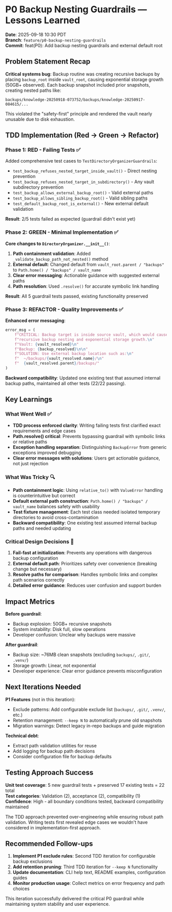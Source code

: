 # P0 Backup Nesting Guardrails — Lessons Learned

**Date**: 2025-09-18 10:30 PDT  
**Branch**: `feature/p0-backup-nesting-guardrails`  
**Commit**: feat(P0): Add backup nesting guardrails and external default root  

## Problem Statement Recap

**Critical systems bug**: Backup routine was creating recursive backups by placing `backup_root` inside `vault_root`, causing exponential storage growth (50GB+ observed). Each backup snapshot included prior snapshots, creating nested paths like:

```
backups/knowledge-20250918-073752/backups/knowledge-20250917-084615/...
```

This violated the "safety-first" principle and rendered the vault nearly unusable due to disk exhaustion.

## TDD Implementation (Red → Green → Refactor)

### Phase 1: RED - Failing Tests ✅

Added comprehensive test cases to `TestDirectoryOrganizerGuardrails`:
- `test_backup_refuses_nested_target_inside_vault()` - Direct nesting prevention
- `test_backup_refuses_nested_target_in_subdirectory()` - Any vault subdirectory prevention  
- `test_backup_allows_external_backup_root()` - Valid external paths
- `test_backup_allows_sibling_backup_root()` - Valid sibling paths
- `test_default_backup_root_is_external()` - New external default validation

**Result**: 2/5 tests failed as expected (guardrail didn't exist yet)

### Phase 2: GREEN - Minimal Implementation ✅

**Core changes to `DirectoryOrganizer.__init__()`**:
1. **Path containment validation**: Added `_validate_backup_path_not_nested()` method
2. **External default**: Changed default from `vault_root.parent / "backups"` to `Path.home() / "backups" / vault_name`  
3. **Clear error messaging**: Actionable guidance with suggested external paths
4. **Path resolution**: Used `.resolve()` for accurate symbolic link handling

**Result**: All 5 guardrail tests passed, existing functionality preserved

### Phase 3: REFACTOR - Quality Improvements ✅

**Enhanced error messaging**:
```python
error_msg = (
    f"CRITICAL: Backup target is inside source vault, which would cause "
    f"recursive backup nesting and exponential storage growth.\n"
    f"Vault: {vault_resolved}\n"
    f"Backup: {backup_resolved}\n\n"
    f"SOLUTION: Use external backup location such as:\n"
    f"  ~/backups/{vault_resolved.name}/\n"
    f"  {vault_resolved.parent}/backups/"
)
```

**Backward compatibility**: Updated one existing test that assumed internal backup paths, maintained all other tests (22/22 passing).

## Key Learnings

### What Went Well ✅
- **TDD process enforced clarity**: Writing failing tests first clarified exact requirements and edge cases
- **Path.resolve() critical**: Prevents bypassing guardrail with symbolic links or relative paths  
- **Exception handling separation**: Distinguishing `BackupError` from generic exceptions improved debugging
- **Clear error messages with solutions**: Users get actionable guidance, not just rejection

### What Was Tricky 🔍
- **Path containment logic**: Using `relative_to()` with `ValueError` handling is counterintuitive but correct
- **Default external path construction**: `Path.home() / "backups" / vault_name` balances safety with usability
- **Test fixture management**: Each test class needed isolated temporary directories to avoid cross-contamination
- **Backward compatibility**: One existing test assumed internal backup paths and needed updating

### Critical Design Decisions 🎯
1. **Fail-fast at initialization**: Prevents any operations with dangerous backup configuration
2. **External default path**: Prioritizes safety over convenience (breaking change but necessary)
3. **Resolve paths for comparison**: Handles symbolic links and complex path scenarios correctly
4. **Detailed error guidance**: Reduces user confusion and support burden

## Impact Metrics

**Before guardrail**:
- Backup explosion: 50GB+ recursive snapshots
- System instability: Disk full, slow operations  
- Developer confusion: Unclear why backups were massive

**After guardrail**:
- Backup size: ~76MB clean snapshots (excluding `backups/`, `.git/`, `.venv/`)
- Storage growth: Linear, not exponential
- Developer experience: Clear error guidance prevents misconfiguration

## Next Iterations Needed

**P1 Features** (not in this iteration):
- Exclude patterns: Add configurable exclude list (`backups/`, `.git/`, `.venv/`, etc.)
- Retention management: `--keep N` to automatically prune old snapshots
- Migration warnings: Detect legacy in-repo backups and guide migration

**Technical debt**:
- Extract path validation utilities for reuse
- Add logging for backup path decisions
- Consider configuration file for backup defaults

## Testing Approach Success

**Unit test coverage**: 5 new guardrail tests + preserved 17 existing tests = 22 total  
**Test categories**: Validation (2), acceptance (2), compatibility (1)  
**Confidence**: High - all boundary conditions tested, backward compatibility maintained

The TDD approach prevented over-engineering while ensuring robust path validation. Writing tests first revealed edge cases we wouldn't have considered in implementation-first approach.

## Recommended Follow-ups

1. **Implement P1 exclude rules**: Second TDD iteration for configurable backup exclusions
2. **Add retention pruning**: Third TDD iteration for `--keep N` functionality  
3. **Update documentation**: CLI help text, README examples, configuration guides
4. **Monitor production usage**: Collect metrics on error frequency and path choices

This iteration successfully delivered the critical P0 guardrail while maintaining system stability and user experience.

